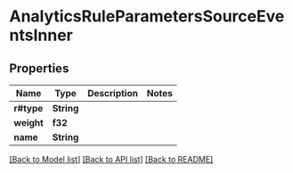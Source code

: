 # AnalyticsRuleParametersSourceEventsInner

## Properties

Name | Type | Description | Notes
------------ | ------------- | ------------- | -------------
**r#type** | **String** |  | 
**weight** | **f32** |  | 
**name** | **String** |  | 

[[Back to Model list]](../README.md#documentation-for-models) [[Back to API list]](../README.md#documentation-for-api-endpoints) [[Back to README]](../README.md)


